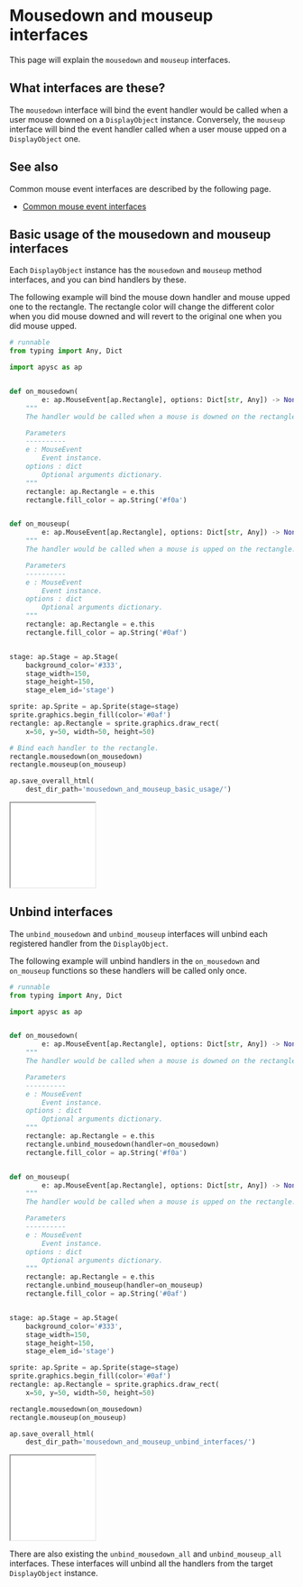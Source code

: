 # Mousedown and mouseup interfaces

This page will explain the `mousedown` and `mouseup` interfaces.

## What interfaces are these?

The `mousedown` interface will bind the event handler would be called when a user mouse downed on a `DisplayObject` instance. Conversely, the `mouseup` interface will bind the event handler called when a user mouse upped on a `DisplayObject` one.

## See also

Common mouse event interfaces are described by the following page.

- [Common mouse event interfaces](mouse_event_common.md)

## Basic usage of the mousedown and mouseup interfaces

Each `DisplayObject` instance has the `mousedown` and `mouseup` method interfaces, and you can bind handlers by these.

The following example will bind the mouse down handler and mouse upped one to the rectangle. The rectangle color will change the different color when you did mouse downed and will revert to the original one when you did mouse upped.

```py
# runnable
from typing import Any, Dict

import apysc as ap


def on_mousedown(
        e: ap.MouseEvent[ap.Rectangle], options: Dict[str, Any]) -> None:
    """
    The handler would be called when a mouse is downed on the rectangle.

    Parameters
    ----------
    e : MouseEvent
        Event instance.
    options : dict
        Optional arguments dictionary.
    """
    rectangle: ap.Rectangle = e.this
    rectangle.fill_color = ap.String('#f0a')


def on_mouseup(
        e: ap.MouseEvent[ap.Rectangle], options: Dict[str, Any]) -> None:
    """
    The handler would be called when a mouse is upped on the rectangle.

    Parameters
    ----------
    e : MouseEvent
        Event instance.
    options : dict
        Optional arguments dictionary.
    """
    rectangle: ap.Rectangle = e.this
    rectangle.fill_color = ap.String('#0af')


stage: ap.Stage = ap.Stage(
    background_color='#333',
    stage_width=150,
    stage_height=150,
    stage_elem_id='stage')

sprite: ap.Sprite = ap.Sprite(stage=stage)
sprite.graphics.begin_fill(color='#0af')
rectangle: ap.Rectangle = sprite.graphics.draw_rect(
    x=50, y=50, width=50, height=50)

# Bind each handler to the rectangle.
rectangle.mousedown(on_mousedown)
rectangle.mouseup(on_mouseup)

ap.save_overall_html(
    dest_dir_path='mousedown_and_mouseup_basic_usage/')
```

<iframe src="static/mousedown_and_mouseup_basic_usage/index.html" width="150" height="150"></iframe>

## Unbind interfaces

The `unbind_mousedown` and `unbind_mouseup` interfaces will unbind each registered handler from the `DisplayObject`.

The following example will unbind handlers in the `on_mousedown` and `on_mouseup` functions so these handlers will be called only once.

```py
# runnable
from typing import Any, Dict

import apysc as ap


def on_mousedown(
        e: ap.MouseEvent[ap.Rectangle], options: Dict[str, Any]) -> None:
    """
    The handler would be called when a mouse is downed on the rectangle.

    Parameters
    ----------
    e : MouseEvent
        Event instance.
    options : dict
        Optional arguments dictionary.
    """
    rectangle: ap.Rectangle = e.this
    rectangle.unbind_mousedown(handler=on_mousedown)
    rectangle.fill_color = ap.String('#f0a')


def on_mouseup(
        e: ap.MouseEvent[ap.Rectangle], options: Dict[str, Any]) -> None:
    """
    The handler would be called when a mouse is upped on the rectangle.

    Parameters
    ----------
    e : MouseEvent
        Event instance.
    options : dict
        Optional arguments dictionary.
    """
    rectangle: ap.Rectangle = e.this
    rectangle.unbind_mouseup(handler=on_mouseup)
    rectangle.fill_color = ap.String('#0af')


stage: ap.Stage = ap.Stage(
    background_color='#333',
    stage_width=150,
    stage_height=150,
    stage_elem_id='stage')

sprite: ap.Sprite = ap.Sprite(stage=stage)
sprite.graphics.begin_fill(color='#0af')
rectangle: ap.Rectangle = sprite.graphics.draw_rect(
    x=50, y=50, width=50, height=50)

rectangle.mousedown(on_mousedown)
rectangle.mouseup(on_mouseup)

ap.save_overall_html(
    dest_dir_path='mousedown_and_mouseup_unbind_interfaces/')
```

<iframe src="static/mousedown_and_mouseup_unbind_interfaces/index.html" width="150" height="150"></iframe>

There are also existing the `unbind_mousedown_all` and `unbind_mouseup_all` interfaces. These interfaces will unbind all the handlers from the target `DisplayObject` instance.
